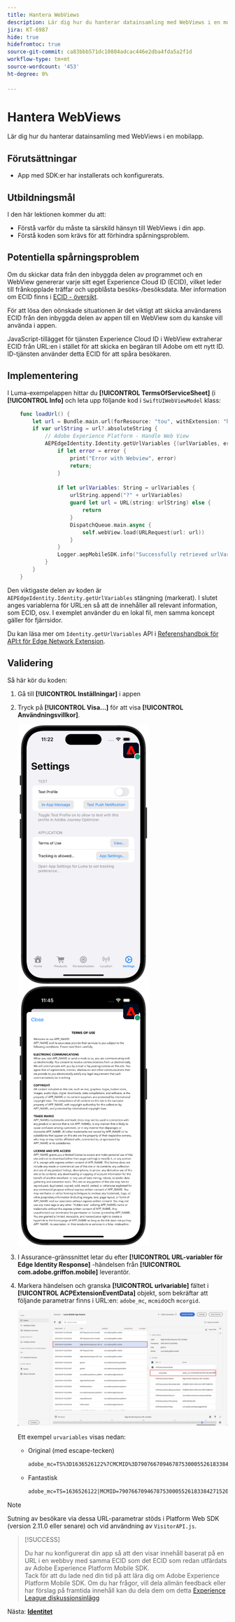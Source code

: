 ```yaml
---
title: Hantera WebViews
description: Lär dig hur du hanterar datainsamling med WebViews i en mobilapp.
jira: KT-6987
hide: true
hidefromtoc: true
source-git-commit: ca83bbb571dc10804adcac446e2dba4fda5a2f1d
workflow-type: tm+mt
source-wordcount: '453'
ht-degree: 0%

---
```


# Hantera WebViews

Lär dig hur du hanterar datainsamling med WebViews i en mobilapp.

## Förutsättningar

* App med SDK:er har installerats och konfigurerats.

## Utbildningsmål

I den här lektionen kommer du att:

* Förstå varför du måste ta särskild hänsyn till WebViews i din app.
* Förstå koden som krävs för att förhindra spårningsproblem.

## Potentiella spårningsproblem

Om du skickar data från den inbyggda delen av programmet och en WebView genererar varje sitt eget Experience Cloud ID (ECID), vilket leder till frånkopplade träffar och uppblåsta besöks-/besöksdata. Mer information om ECID finns i [ECID - översikt](https://experienceleague.adobe.com/docs/experience-platform/identity/ecid.html?lang=en).

För att lösa den oönskade situationen är det viktigt att skicka användarens ECID från den inbyggda delen av appen till en WebView som du kanske vill använda i appen.

JavaScript-tillägget för tjänsten Experience Cloud ID i WebView extraherar ECID från URL:en i stället för att skicka en begäran till Adobe om ett nytt ID. ID-tjänsten använder detta ECID för att spåra besökaren.

## Implementering

I Luma-exempelappen hittar du **[!UICONTROL TermsOfServiceSheet]** (i **[!UICONTROL Info]** och leta upp följande kod i `SwiftUIWebViewModel` klass:

```swift {highlight="6-22"}
    func loadUrl() {
        let url = Bundle.main.url(forResource: "tou", withExtension: "html")
        if var urlString = url?.absoluteString {
            // Adobe Experience Platform - Handle Web View
            AEPEdgeIdentity.Identity.getUrlVariables {(urlVariables, error) in
                if let error = error {
                    print("Error with Webview", error)
                    return;
                }
                
                if let urlVariables: String = urlVariables {
                    urlString.append("?" + urlVariables)
                    guard let url = URL(string: urlString) else {
                        return
                    }
                    DispatchQueue.main.async {
                        self.webView.load(URLRequest(url: url))
                    }
                }
                Logger.aepMobileSDK.info("Successfully retrieved urlVariables for WebView, final URL: \(urlString)")
            }
        }
    }
```

Den viktigaste delen av koden är `AEPEdgeIdentity.Identity.getUrlVariables` stängning (markerat). I slutet anges variablerna för URL:en så att de innehåller all relevant information, som ECID, osv. I exemplet använder du en lokal fil, men samma koncept gäller för fjärrsidor.

Du kan läsa mer om `Identity.getUrlVariables` API i [Referenshandbok för API:t för Edge Network Extension](https://developer.adobe.com/client-sdks/documentation/identity-for-edge-network/api-reference/#geturlvariables).

## Validering

Så här kör du koden:

1. Gå till **[!UICONTROL Inställningar]** i appen
1. Tryck på **[!UICONTROL Visa...]** för att visa **[!UICONTROL Användningsvillkor]**.

   <img src="./assets/tou1.png" width="300" /> <img src="./assets/tou2.png" width="300" />

1. I Assurance-gränssnittet letar du efter **[!UICONTROL URL-variabler för Edge Identity Response]** -händelsen från **[!UICONTROL com.adobe.griffon.mobile]** leverantör.
1. Markera händelsen och granska **[!UICONTROL urlvariable]** fältet i **[!UICONTROL ACPExtensionEventData]** objekt, som bekräftar att följande parametrar finns i URL:en: `adobe_mc`, `mcmid`och `mcorgid`.

   ![webbvyvalidering](assets/webview-validation.png)

   Ett exempel `urvariables` visas nedan:

   * Original (med escape-tecken)

     ```html
     adobe_mc=TS%3D1636526122%7CMCMID%3D79076670946787530005526183384271520749%7CMCORGID%3D7ABB3E6A5A7491460A495D61%40AdobeOrg
     ```

   * Fantastisk

     ```html
     adobe_mc=TS=1636526122|MCMID=79076670946787530005526183384271520749|MCORGID=7ABB3E6A5A7491460A495D61@AdobeOrg
     ```

>[!NOTE]
>
>Sutning av besökare via dessa URL-parametrar stöds i Platform Web SDK (version 2.11.0 eller senare) och vid användning av `VisitorAPI.js`.


>[!SUCCESS]
>
>Du har nu konfigurerat din app så att den visar innehåll baserat på en URL i en webbvy med samma ECID som det ECID som redan utfärdats av Adobe Experience Platform Mobile SDK.<br/>Tack för att du lade ned din tid på att lära dig om Adobe Experience Platform Mobile SDK. Om du har frågor, vill dela allmän feedback eller har förslag på framtida innehåll kan du dela dem om detta [Experience League diskussionsinlägg](https://experienceleaguecommunities.adobe.com/t5/adobe-experience-platform-launch/tutorial-discussion-implement-adobe-experience-cloud-in-mobile/td-p/443796)

Nästa: **[Identitet](identity.md)**
